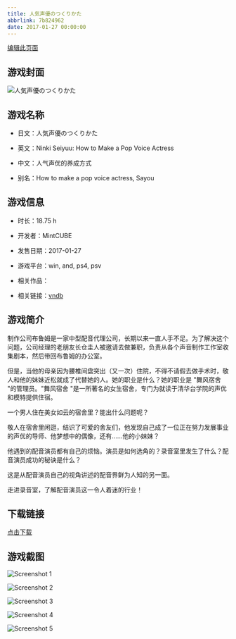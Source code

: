 ```yaml
---
title: 人気声優のつくりかた
abbrlink: 7b824962
date: 2017-01-27 00:00:00
---
```

[编辑此页面](https://github.com/ACG-3/ADV3-source/blob/main/source/_posts/games/%E4%BA%BA%E6%B0%97%E5%A3%B0%E5%84%AA%E3%81%AE%E3%81%A4%E3%81%8F%E3%82%8A%E3%81%8B%E3%81%9F.md)

## 游戏封面

![人気声優のつくりかた](https%3A//pan.timero.xyz/onedrive/img_lib_001/%E4%BA%BA%E6%B0%97%E5%A3%B0%E5%84%AA%E3%81%AE%E3%81%A4%E3%81%8F%E3%82%8A%E3%81%8B%E3%81%9F_cover.avif)


## 游戏名称

- 日文：人気声優のつくりかた
- 英文：Ninki Seiyuu: How to Make a Pop Voice Actress
- 中文：人气声优的养成方式

- 别名：How to make a pop voice actress, Sayou


## 游戏信息

- 时长：18.75 h
- 开发者：MintCUBE
- 发售日期：2017-01-27
- 游戏平台：win, and, ps4, psv
- 相关作品：

- 相关链接：[vndb](https://vndb.org/v20148)


## 游戏简介

制作公司布鲁姆是一家中型配音代理公司，长期以来一直人手不足。为了解决这个问题，公司经理的老朋友长仓圭人被邀请去做兼职，负责从各个声音制作工作室收集剧本，然后带回布鲁姆的办公室。

但是，当他的母亲因为腰椎间盘突出（又一次）住院，不得不请假去做手术时，敬人和他的妹妹近松就成了代替她的人。她的职业是什么？她的职业是 "舞风宿舍 "的管理员。"舞风宿舍 "是一所著名的女生宿舍，专门为就读于清华台学院的声优和模特提供住宿。

一个男人住在美女如云的宿舍里？能出什么问题呢？

敬人在宿舍里闲逛，结识了可爱的舍友们，他发现自己成了一位正在努力发展事业的声优的导师、他梦想中的偶像，还有......他的小妹妹？

他遇到的配音演员都有自己的烦恼。演员是如何选角的？录音室里发生了什么？配音演员成功的秘诀是什么？

这是从配音演员自己的视角讲述的配音界鲜为人知的另一面。

走进录音室，了解配音演员这一令人着迷的行业！




## 下载链接

[点击下载](https://pan.timero.xyz/onedrive/adv_lib_001/%E4%BA%BA%E6%B0%97%E5%A3%B0%E5%84%AA%E3%81%AE%E3%81%A4%E3%81%8F%E3%82%8A%E3%81%8B%E3%81%9F)


## 游戏截图


![Screenshot 1](https%3A//pan.timero.xyz/onedrive/img_lib_001/%E4%BA%BA%E6%B0%97%E5%A3%B0%E5%84%AA%E3%81%AE%E3%81%A4%E3%81%8F%E3%82%8A%E3%81%8B%E3%81%9F_Screenshot_1.avif)

![Screenshot 2](https%3A//pan.timero.xyz/onedrive/img_lib_001/%E4%BA%BA%E6%B0%97%E5%A3%B0%E5%84%AA%E3%81%AE%E3%81%A4%E3%81%8F%E3%82%8A%E3%81%8B%E3%81%9F_Screenshot_2.avif)

![Screenshot 3](https%3A//pan.timero.xyz/onedrive/img_lib_001/%E4%BA%BA%E6%B0%97%E5%A3%B0%E5%84%AA%E3%81%AE%E3%81%A4%E3%81%8F%E3%82%8A%E3%81%8B%E3%81%9F_Screenshot_3.avif)

![Screenshot 4](https%3A//pan.timero.xyz/onedrive/img_lib_001/%E4%BA%BA%E6%B0%97%E5%A3%B0%E5%84%AA%E3%81%AE%E3%81%A4%E3%81%8F%E3%82%8A%E3%81%8B%E3%81%9F_Screenshot_4.avif)

![Screenshot 5](https%3A//pan.timero.xyz/onedrive/img_lib_001/%E4%BA%BA%E6%B0%97%E5%A3%B0%E5%84%AA%E3%81%AE%E3%81%A4%E3%81%8F%E3%82%8A%E3%81%8B%E3%81%9F_Screenshot_5.avif)

